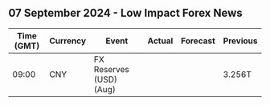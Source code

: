 ## 07 September 2024 - Low Impact Forex News

| Time (GMT) | Currency | Event | Actual | Forecast | Previous |
|------|----------|-------|--------|----------|----------|
| 09:00 | CNY | FX Reserves (USD) (Aug) |  |  | 3.256T |
